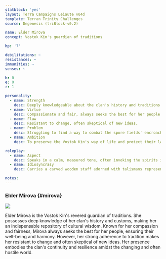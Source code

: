 ```yaml
---
statblock: 'yes'
layout: Terra Campaigns Leiaute v04d
template: Terran Trinity Challenges
source: Degenesis (triBlock-v0.2)

name: Elder Mirova
concept: Vostok Kin's guardian of traditions

hp: '7'

debilitations: ~
resistances: ~
immunities: ~
senses: ~

h: 0
e: 0
r: 1

personality:
  - name: Strength
    desc: Deeply knowledgeable about the clan's history and traditions.
  - name: Virtue
    desc: Compassionate and fair, always seeks the best for her people.
  - name: Flaw
    desc: Resistant to change, often skeptical of new ideas.
  - name: Problem
    desc: Struggling to find a way to combat the spore fields' encroachment.
  - name: Ambition
    desc: To preserve the Vostok Kin's way of life and protect their land.

roleplay:
  - name: Aspect
    desc: Speaks in a calm, measured tone, often invoking the spirits in conversation.
  - name: Idiosyncrasy
    desc: Carries a carved wooden staff adorned with talismans representing the nature spirits.

notes: 
---
```

### Elder Mirova {#mirova}

![](https://i.imgur.com/GjAvGPx.png)

Elder Mirova is the Vostok Kin's revered guardian of traditions. She possesses deep knowledge of her clan's history and customs, making her an indispensable repository of cultural wisdom. Known for her compassion and fairness, Mirova always seeks the best for her people, ensuring their well-being and harmony. However, her strong adherence to tradition makes her resistant to change and often skeptical of new ideas. Her presence embodies the clan's continuity and resilience amidst the changing and often hostile world.
